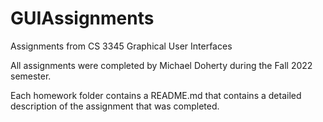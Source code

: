 # GUIAssignments

Assignments from CS 3345 Graphical User Interfaces

All assignments were completed by Michael Doherty during the Fall 2022 semester.

Each homework folder contains a README.md that contains a detailed description of the assignment that was completed.
